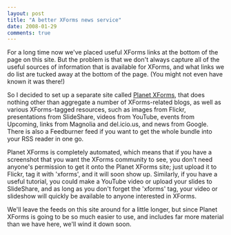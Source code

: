 ```yaml
---
layout: post
title: "A better XForms news service"
date: 2008-01-29
comments: true
---
```

For a long time now we've placed useful XForms links at the bottom of the page
on this site. But the problem is that we don't always capture all of the
useful sources of information that is available for XForms, and what links we
do list are tucked away at the bottom of the page. (You might not even have
known it was there!)

<!-- more -->

  
So I decided to set up a separate site called [Planet
XForms](http://planetxforms.org), that does nothing other than aggregate a
number of XForms-related blogs, as well as various XForms-tagged resources,
such as images from Flickr, presentations from SlideShare, videos from
YouTube, events from Upcoming, links from Magnolia and del.icio.us, and news
from Google. There is also a Feedburner feed if you want to get the whole
bundle into your RSS reader in one go.

  
Planet XForms is completely automated, which means that if you have a
screenshot that you want the XForms community to see, you don't need anyone's
permission to get it onto the Planet XForms site; just upload it to Flickr,
tag it with 'xforms', and it will soon show up. Similarly, if you have a
useful tutorial, you could make a YouTube video or upload your slides to
SlideShare, and as long as you don't forget the 'xforms' tag, your video or
slideshow will quickly be available to anyone interested in XForms.

  
We'll leave the feeds on this site around for a little longer, but since
Planet XForms is going to be so much easier to use, and includes far more
material than we have here, we'll wind it down soon.

